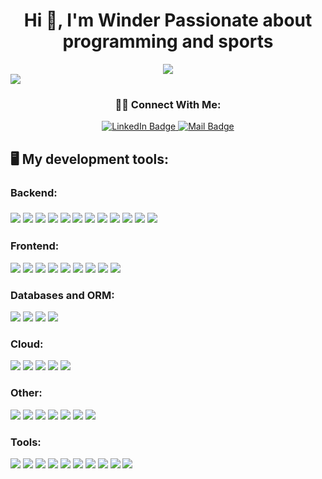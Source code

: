 <h1 align="center">Hi 👋, I'm Winder
  Passionate about programming and sports
</h1>

<div align="center">
  <img src="https://readme-typing-svg.herokuapp.com/?font=Baloo2+Code&size=22&duration=3000&pause=1000&color=EBDEF0&center=true&vCenter=true&width=440&lines=Back-end+developer;Front-end+developer;Database+administrator;Artificial+Intelligence+Services" />
</div>
<img src="https://user-images.githubusercontent.com/73097560/115834477-dbab4500-a447-11eb-908a-139a6edaec5c.gif">

<h3 align="center">🙋‍♂️ Connect With Me:</h3>
<div id="badges" align="center">
  <a href="https://www.linkedin.com/in/winder-roman-046b7a230/">
    <img src="https://img.shields.io/badge/LinkedIn-blue?style=for-the-badge&logo=linkedin&logoColor=white" alt="LinkedIn Badge"/>
  </a>
  
  <a href="mailto:winderroman3131@gmail.com">
    <img src="https://img.shields.io/badge/Gmail-D14836?style=for-the-badge&logo=gmail&logoColor=white" alt="Mail Badge"/>
  </a>
  
</div>


<div align="left">
  <h2>🖥️ My development tools:</h2>
  <h3>Backend:<h3>
  <div>
    <img src="https://skillicons.dev/icons?i=py"/>
    <img src="https://skillicons.dev/icons?i=php"/>
    <img src="https://skillicons.dev/icons?i=js"/>
    <img src="https://skillicons.dev/icons?i=ts"/>
    <img src="https://skillicons.dev/icons?i=java"/>
    <img src="https://skillicons.dev/icons?i=cs"/>
    <img src="https://skillicons.dev/icons?i=nodejs"/>
    <img src="https://skillicons.dev/icons?i=fastapi"/>
    <img src="https://skillicons.dev/icons?i=laravel"/>
    <img src="https://skillicons.dev/icons?i=express"/>
    <img src="https://skillicons.dev/icons?i=spring"/>
    <img src="https://skillicons.dev/icons?i=dotnet"/>
  </div>
  
  ### **Frontend:**
  <div>
    <img src="https://skillicons.dev/icons?i=html"/>
    <img src="https://skillicons.dev/icons?i=css"/>
    <img src="https://skillicons.dev/icons?i=js"/>
    <img src="https://skillicons.dev/icons?i=ts"/>
    <img src="https://skillicons.dev/icons?i=react"/>
    <img src="https://skillicons.dev/icons?i=vue"/>
    <img src="https://skillicons.dev/icons?i=angular"/>
    <img src="https://skillicons.dev/icons?i=bootstrap"/>
    <img src="https://skillicons.dev/icons?i=tailwindcss"/>
  </div>
  
  
  ### **Databases and ORM:**
  <div>
    <img src="https://skillicons.dev/icons?i=mysql"/>
    <img src="https://skillicons.dev/icons?i=postgres"/>
    <img src="https://skillicons.dev/icons?i=prisma"/>
    <img src="https://skillicons.dev/icons?i=redis"/>
  </div>

  
  ### **Cloud:**
  <div>
    <img src="https://skillicons.dev/icons?i=firebase"/>
    <img src="https://skillicons.dev/icons?i=aws"/>
    <img src="https://skillicons.dev/icons?i=azure"/>
    <img src="https://skillicons.dev/icons?i=netlify"/>
    <img src="https://skillicons.dev/icons?i=supabase"/>
  </div>
  
  ### **Other:**
  <div>
    <img src="https://skillicons.dev/icons?i=github"/>
    <img src="https://skillicons.dev/icons?i=git"/>
    <img src="https://skillicons.dev/icons?i=postman"/>
    <img src="https://skillicons.dev/icons?i=jest"/>
    <img src="https://skillicons.dev/icons?i=npm"/>
    <img src="https://skillicons.dev/icons?i=vite"/>
    <img src="https://skillicons.dev/icons?i=docker"/>
  </div>
</div>

  ### **Tools:**
  <div>
    <img src="https://skillicons.dev/icons?i=visualstudio"/>
    <img src="https://skillicons.dev/icons?i=vscode"/>
    <img src="https://skillicons.dev/icons?i=androidstudio"/>
    <img src="https://skillicons.dev/icons?i=sublime"/>
    <img src="https://skillicons.dev/icons?i=linux"/>
    <img src="https://skillicons.dev/icons?i=windows"/>
    <img src="https://skillicons.dev/icons?i=bash"/>
    <img src="https://skillicons.dev/icons?i=powershell"/>
    <img src="https://skillicons.dev/icons?i=anaconda"/>
    <img src="https://skillicons.dev/icons?i=figma"/>
  </div>
